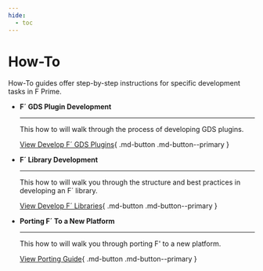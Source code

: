 ```yaml
---
hide:
  - toc
---
```


# How-To

How-To guides offer step-by-step instructions for specific development tasks in F Prime.


<div class="grid cards" markdown>

-   <span class="card-title">__F´ GDS Plugin Development__</span>

    ---

    This how to will walk through the process of developing GDS plugins. 

    [View Develop F´ GDS Plugins](develop-gds-plugins.md){ .md-button .md-button--primary }

-   <span class="card-title">__F´ Library Development__</span>

    ---

    This how to will walk you through the structure and best practices in developing an F´ library.

    [View Develop F´ Libraries](develop-fprime-libraries.md){ .md-button .md-button--primary }

-   <span class="card-title">__Porting F´ To a New Platform__</span>

    ---

    This how to will walk you through porting F' to a new platform.

    [View Porting Guide](porting-guide.md){ .md-button .md-button--primary }

</div>